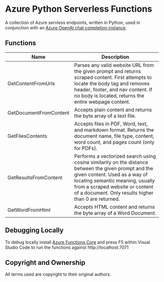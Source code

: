 # Azure Python Serverless Functions

A collection of Azure servless endpoints, written in Python, used in conjunction with an [Azure OpenAI chat completion instance](https://github.com/romayneeastmond/azure-openai-angular).

## Functions

| Name                   | Description                                                                                                                                                                                                                                                        |
|------------------------|--------------------------------------------------------------------------------------------------------------------------------------------------------------------------------------------------------------------------------------------------------------------|
| GetContentFromUrls     | Parses any valid website URL from the given prompt and returns scraped content. First attempts to locate the body tag and removes header, footer, and nav content. If no body is located, returns the entire webpage content.                                      |
| GetDocumentFromContent | Accepts plain content and returns the byte array of a text file.                                                                                                                                                                                                   |
| GetFilesContents       | Accepts files in PDF, Word, text, and markdown format. Returns the document name, file type, content, word count, and pages count (only for PDFs).                                                                                                                 |
| GetResultsFromContent  | Performs a vectorized search using cosine similarity on the distance between the given prompt and the given content. Used as a way of locating semantic meaning, usually from a scraped website or content of a document. Only results higher than 0 are returned. |
| GetWordFromHtml        | Accepts HTML content and returns the byte array of a Word Document.                                                                                                                                                                                                |


## Debugging Locally

To debug locally install [Azure Functions Core](https://learn.microsoft.com/en-us/azure/azure-functions/functions-run-local) and press F5 within Visual Studio Code to run the functions against http://localhost:7071

## Copyright and Ownership

All terms used are copyright to their original authors.
